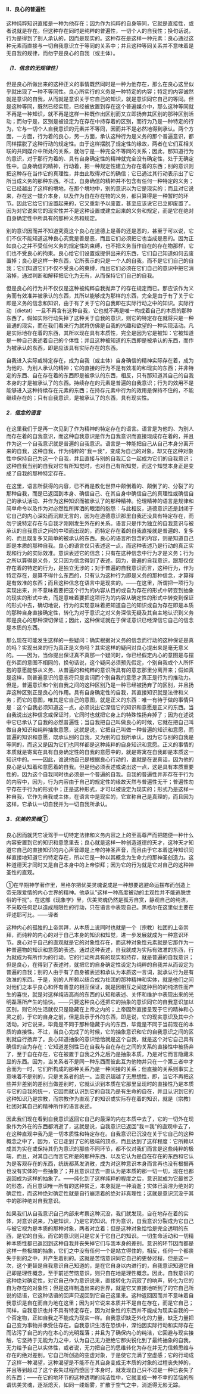 #### Ⅱ．良心的普遍性

这种纯粹知识直接是一种为他存在；因为作为纯粹的自身等同，它就是直接性，或者说就是存在。但这种存在同时是纯粹的普遍性，一切个人的自我性；换句话说，行为是得到了别人承认的，因而是现实的。这种存在是这样一种元素：良心通过这种元素而直接与一切自我意识立于等同的关系中；并且这种等同关系并不意味着是无自我的规律，而勿宁是良心的自我（或主体）。

##### 〔1．信念的无规律性〕

但是良心所做出来的这种正义的事情既然同时是一种为他存在，那么在良心这里似乎就出现了一种不等同性。良心所实行的义务是一种特定的内容；特定的内容诚然就是意识的自我，从而就是意识关于它自己的知识，就是意识同它自己的等同。但是这种等同，既然已经实现，已经被放置到存在这个普遍媒介中，那么这种等同就不再是一种知识，就不再是这样一种既作出区别而又立即扬弃其区别的那种区别活动；而勿宁是，区别是被设定为在存在中持存着的区别，而行为乃是一种特定的行为，它与一切个人自我意识的元素并不等同，因而并不是必然地得到承认。两个方面，一方面，行为着的良心，另一方面，承认这种行为是义务的那个普遍意识，都同样摆脱了这种行动的规定性。由于这样摆脱了规定性的缘故，两者在它们互相关联的共同媒介中所处的关系，就勿宁是一种完全不等同的关系；因此，那知道行为的意识，对于那行为着的、具有自身确定性的精神就完全没有确定性，处于无确定性中。自身确信的精神，行动着，把一种规定性建立为存在着的东西；别的意识则把这种存在当作它的真理性，并由此取得对它的确信；它已通过其行动表示出了它所当成义务的那种东西。不过，自身确信的精神并不包含有任何一种特定的义务；它已经越出了这样的境地，在那个境地中，别的意识以为它是现实的；而且对它说来，存在这一媒介本身，以及作为自在存在物的义务，都只算得是一种暂时的环节。因此它给它们设置起来的，它又重新予以废置，甚至应该说它已立即废置了。因为对它说来它的现实性并不是这种设置或建立起来的义务和规定，而是它在绝对自身确定性中所具有的那种义务和规定。

别的意识因而并不知道究竟这个良心在道德上是善的还是恶的，甚至于可以说，它们不仅不能知道这种良心究竟是善是恶，而且它们必须把它也当成是恶的。因为正如良心之并不受任何义务的规定性的束缚，也不把义务当作自在的存在物那样，它们也不受良心的拘束。良心给它们设置或提供出来的东西，它们自己知道如何去废置掉；良心是这样一种东西，它所表示的只是一个人的自我，而不是它们自己的自我；它们知道它们不仅不受良心的束缚，而且它们必须在它们自己的意识中把它消溶掉，通过判断和解释把它化为无有，从而保持它们自己的自我。

但是良心的行为并不仅仅是这种被纯粹自我抛弃了的存在规定而已。那应该作为义务而有效准并被承认的东西，其所以能够成为那样的东西，完全是由于有了关于它即是义务的信念和知识，由于有了关于它的自我即在实际行动之中的知识。实际行动（dietat）一旦不再含有这种自我，它也就不再是唯一构成着自己的本质的那种东西了。假如实际行动失掉了这种关于自我的意识，则它的特定存在就将只是一种普通的现实，而在我们看来行为就将仿佛是自我的兴趣和欲望的一种实现活动。凡是实际地存在着的东西，其所以现在具有本质性，完全是因为它是被知：它被知道是一种自己表述着自己的个体性；并且这种被知道的东西即是被承认的东西，而作为被承认的东西，即是应该具有实际存在的东西。

自我进入实际或特定存在，成为自我（或主体）自身确信的精神实际存在着，成为为他的、为别人承认的精神；它的直接的行为不是有效准的和现实的东西；并非特定的东西、自在存在着的东西即是被承认的东西，相反，只有那知道其自己的自我本身的才是被承认了的东西。持续存在的元素是普遍的自我意识；行为的效用不是能够进入这种持续存在元素的东西；在持存元素中行为的效用是保持不住的，不能继续存在的；只有自我意识，是被承认了的东西，具有现实性。

##### 2．信念的语言

在这里我们于是再一次见到了作为精神的特定存在的语言。语言是为他的、为别人而存在着的自我意识，而这种自我意识是作为自我意识而直接现成存在着的，并且作为这一个自我意识就是普遍的自我意识。语言是一种能把自己从自己本身分离开来的自我，这种自我，作为纯粹的"我＝我"，变成为自己的对象，却又在这种对象性中保持自己为这一个自我，并且直接与别的自我汇合一起成为它们的自我意识；这种自我当别的自我对它有所知觉时，也对自己有所知觉，而这个知觉本身正是变成了自我的那种特定存在。

在这里，语言所获得的内容，已不再是教化世界中颠倒着的、颠倒了的、分裂了的那种自我，而是已返回到本身、确信自己、在其自身中确信自己的真理性或确信自己的承认活动、并作为这种知识而被承认了的那种精神。伦理精神的语言是规律和简单命令以及作为对必然性所挥洒的眼泪的抱怨：与此相反，道德意识还是封闭于它自己的内心深处而沉默无言的，因为在道德意识那里自我还没具有特定存在，而勿宁说特定存在与自我才刚刚发生外在的关系。语言只是作为独立的自我意识与被承认的自我意识之间的中项而出现的，而特定存在着的自我直接就是普遍的、复多的、而且既复多又简单的被承认的东西。良心的语言所包含的内容，则是知道自己即是本质的那种自我。良心的语言仅只表述这一点，而这种表述乃是行动的真正实现和行为的实际效准。意识表述它的信念；只有在这种信念中行为才是义务；行为之所以算得是义务，又只因为信念得到了表述。因为，普遍的自我意识，跟那仅仅存在着的特定的行为，是独立无涉的；对于普遍的自我意识而言，这种行为，作为特定存在，是算不得什么东西的，只有认为这种行为即是义务的那种信念，才算得是有效准的东西；而且这种信念在语言中是现实的。——在这里，所谓把一项行为实现出来，并不意味着要把这个行为的内容从目的或自为存在的形式中转变到抽象的现实的形式中去，而是意味着要把这项行为的内容从确定性的形式中转变到保证的形式中去，确切地说，行为的实现意味着把知道自己的知识或自为存在即是本质的那种自身直接确定性，转化为对于意识之对义务深信无疑及其自主地认识到义务即是良心的那种深切保证；因此，这种保证就在于保证意识已经深信它自己的信念是本质的东西。

那么现在可能发生这样的一些疑问：确实根据对义务的信念而行动的这种保证是真的吗？实现出来的行为真正是义务吗？其实这样的疑问对良心提出来是毫无意义的。——因为，当你提出保证真不真那一个疑问时，你已经假定内心的意图是与摆在外面的意图不相同的，换句话说，这个疑问必须预先假定，个别自我或个人所怀抱的意愿能够从义务、从普遍的和纯粹的意识所具有的意志那里分离开来；假如真是这样，则普遍意识的意志将只是言词而个别自我的意愿才真正是行为的推动力。但是，普遍意识和个别自我之间的这种区别乃是一种已经被扬弃了的区别，并且扬弃这种区别正是良心的作用。具有自身确定性的自我，其直接知识就是法律和义务；而它的意图，唯其是它自己的意图，就是正义的东西：唯一有待于做的事情只是：这个自我必须知道这一点，必须说出它深信它的知识和意愿是正义的东西。当自我说出这种信念或保证时，它同时也就把它身上的特殊性扬弃掉了；因为在述说中它已承认了自我的必然普遍性；当自我把自己叫做良心的时候，它就在把自己叫做自身知识和纯粹抽象意愿，这就是说，它把自己叫做一种普遍的知识和意愿，而普遍的知识和意愿，既承认别的自我，又为别的自我所承认，因为它与别的自我是等同的，而这又是因为它们也同样都是这种纯粹的自身知识和意愿。正义的事情的本质就是寄寓在具有自身确定性的自我的意愿中的，就是寄寓在自我即是本质这一知识中的。——因此，谁说他自己是根据良心行动的，谁就是在说真话，因为他的良心是认知着和意愿着的自我。但是他必须表述或说出这一点，这是具有本质重要性的，因为这个自我同时也必须是一个普遍的自我。自我的普遍性并非存在于行为的内容中，因为，行为内容由于自己的规定性的缘故天然与普遍性无干；普遍性勿宁存在于行为的形式中；正是这种形式，才可以被设定为现实的；形式乃是这样一种自我，它作为自我或主体，在语言中是现实的，它宣称自己是真理的，而且因为这样，它承认一切自我并为一切自我所承认。

##### 3．优美的灵魂①

良心因而就凭它凌驾于一切特定法律和义务内容之上的至高尊严而把随便一种什么内容安置到它的知识和意愿里去；良心就是这样一种创造道德的天才，这种天才知道它自己的直接知识的内心声音即是上帝的神圣声音，而且由于它本着这种知识同样直接地知道它的特定存在，所以它是一种以其概念为生命力的那神圣创造力。这种道德天才同时又是自己本身中的上帝崇拜；因为它的行为就是它对自己的这种神圣性的直观。

①在早期神学著作里，黑格尔把优美灵魂说成是一种想要逃避命运摆布而创造上帝无限爱情的内心世界的精神。他承认"这样一种高度被动的主观性并不能逃脱世俗的干扰"。在这部《现象学》里，优美灵魂仍然是孤芳自赏，静观自己的纯洁，不采取任何足以造成局限性的行动，只在语言中表现自己。黑格尔在这里似主要在评述耶可比。——译者

这种内心的孤独的上帝崇拜，从本质上说同时也就是一个〔宗教）社团的上帝崇拜，而纯粹的内心的对于自己本身的知识和知觉，进一步发展就成为一种意识环节。良心对于自己的直观就是它的对象性存在，而这种对象性元素就是它那作为一种普遍物的知识和意愿的表述。通过这种表述，自我就成为实际有效准的东西，行为就成为有所作为的行动。它的行动所具有的现实和持存，就是普遍的自我意识；但是良心，在得到了表述时，就把它的自身确定性设定为纯粹的自我并从而设定为普遍的自我；别的人由于有了自身被表述和承认为本质这一言词，就承认行为是有效准的东西。于是，别的人所赖以结合成为社团的那种精神和实体，就是他们之间对他们之本乎良心和怀有善意的相互保证，就是因相互之间这种目的的纯洁性而产生的喜悦，就是对这样纯洁高尚的东西的认知和表述、关怀和维护中表现出来的光明磊落所产生的愉快。——只要这种良心还把它的抽象的意识同它的自我意识加以区别，则它的生活就仅只是隐藏在上帝之内的；上帝固然直接呈现于它的精神和心灵之前，于它的自身之前，但是启示于外的东西，即是说，它的现实意识及其中介活动，对它说来，毕竟是不同于那种隐藏于内的东西，毕竟是不同于当前现在的本质的直接性。不过，当良心完成了的时候，它的抽象意识和它的自我意识之间的区别就自行扬弃了。良心知道抽象的意识恰恰就是这个自我，就是这个对它自己具有确信的自为存在：它知道差别性已在自我与自在存在之间的关系的直接性中被扬弃了，至于自在存在，它在被置于自我之外之后乃是抽象本质，乃是对它而言隐藏未显的东西。因为，当关系者不是同一种东西而彼此互为他物并只在一个第三者中才合而为一时，它们所构成的那种关系乃是一种间接的关系；但直接的关系则事实上意味着不是别的，只是关系者的统一。当意识超越了无思想性，即，当它不再把这些并非差别的差别当做差别时，它就认识到本质在它那里呈现时的直接性乃是本质与它的自我的统一，它因而就认识到它的自我乃是有生命的自在，并且认识到它的这种知识乃是宗教，而宗教作为直观了的知识或实际存在着的知识，就是〔宗教〕社团对其自己的精神所作的语言表述。

因此我们现在看到自我意识返回它自己的最深的内在本质中去了，它的一切外在现象作为外在的东西都消逝了，这就是说，自我意识已返回"我＝我"的直观中去了，在这种直观中我乃是一切本质性和特定存在。自我意识已沉没在关于它自己的这种概念之中了，因为，它已走到了它的极端的顶点，而且达到了这样程度：它所赖以成其为实在或保持其仍为意识的那些不同环节，都不仅对我们而言是这些纯粹的极端，而且，对其自己而言它所是的那种东西、以及它认为是自在存在的东西和它认为是客观存在的东西，统统都蒸发消散，成为对这种意识本身而言再也没有根据再也没有实体的一些抽象了；并且意识过去一直认为是本质的那一切一切，现在也都返回成为这样的抽象了。——纯化到了这样纯粹的程度之后，意识就成为它最贫乏的形态，而且意识唯一所有的这种贫乏，本身就是一种消逝；实体已消溶为绝对的确定性，而这种绝对确定性就是自行崩溃着的绝对非真理性；这就是意识沉没于其中的那种绝对自我意识。

如果我们从自我意识自己内部来考察这种沉没，我们就发现，自在地存在着的实体，对意识说来，乃是知识，乃是它的知识。作为意识，自我意识分裂成为它自己与被它视为是本质的那种对象，两者对立着；但是这种对象恰恰是完全透明的东西，是它的自我，而它的意识则只是它关于它自己的知识。一切生命活动和一切精神本质性都已返回到这种自我并丧失掉它们与我本身的差别。意识的环节因而都是这样一些极端的抽象，它们之中没有任何一个是站立得住的，相反，任何一个都丧失于别的之中，并产生着别的。这就是苦恼意识同它自己的更替过程，但是这一次，这个更替是自我意识自己知道的，是在它自身以内进行的，自我意识知道它自己即是理性概念，至于前述苦恼意识，则只自在地是理性概念。因此，自我意识的这种绝对确定性，对它自己作为意识说来，直接转化为沉寂了的响声，转化为它的自为存在的对象性；但是这样制造出来的世界，就是它又直接地听到了的它自己所说的话语，它这种话语的回声只返回到它自己这里来。这种返回因而并不意味着自我意识是自在而自为地在这里；因为对它说来本质并不是自在存在，而是它自己；同样，自我意识也并不具有特定存在，因为对象性的东西并不能成为现实自我的一个否定物，正如自我之不能成为现实一样。自我意识缺乏外化的力量，缺乏力量把自己变为事物并承受住存在。自我意识生活在恐惧中，深怕因实际行动和实际存在而沾污了自己的内在本心的光明磊落；并且为了确保内心的纯洁，它回避与现实接触，它坚持于无能为力之中，认为自己无力拒绝它那尖锐化到了最终抽象的自我，无力给予自己以实体性，或者说，无力把自己的思维转化为存在并无力信赖思维与存在的绝对差别。它自己所创造的空虚对象，于是使它充满了空虚感；它的行动成了这样一种渴望，这种渴望是不能不在其自身变成无本质的对象的过程丧失掉的，并且等到超过了这个丧失过程而堕回于本身时，就发现自己只不过是一种已丧失了的东西；——在它的地环节的这种透明的纯洁性中，它就变成一种不幸的苦恼的所谓优美灵魂，逐渐熄灭，如同一缕烟雾，扩散于空气之中，消逝得无影无踪。
